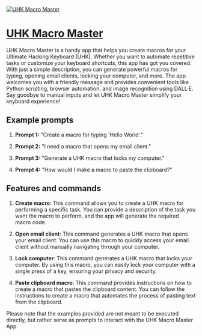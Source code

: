 [![UHK Macro Master](https://files.oaiusercontent.com/file-88HlovTJm1ASqE3HY3quXs61?se=2123-10-16T18%3A32%3A40Z&sp=r&sv=2021-08-06&sr=b&rscc=max-age%3D31536000%2C%20immutable&rscd=attachment%3B%20filename%3D4ec0047c-ff2d-45f8-86c2-ccdec82a3c77.png&sig=b4CfQWvKvtYedoW5NfG3K%2BObPs6dEUgp3qhvKHWhSKA%3D)](https://chat.openai.com/g/g-ag15hb1n1-uhk-macro-master)

# [UHK Macro Master](https://chat.openai.com/g/g-ag15hb1n1-uhk-macro-master)

UHK Macro Master is a handy app that helps you create macros for your Ultimate Hacking Keyboard (UHK). Whether you want to automate repetitive tasks or customize your keyboard shortcuts, this app has got you covered. With just a simple description, you can generate powerful macros for typing, opening email clients, locking your computer, and more. The app welcomes you with a friendly message and provides convenient tools like Python scripting, browser automation, and image recognition using DALL·E. Say goodbye to manual inputs and let UHK Macro Master simplify your keyboard experience!

## Example prompts

1. **Prompt 1:** "Create a macro for typing 'Hello World'."

2. **Prompt 2:** "I need a macro that opens my email client."

3. **Prompt 3:** "Generate a UHK macro that locks my computer."

4. **Prompt 4:** "How would I make a macro to paste the clipboard?"


## Features and commands

1. **Create macro**: This command allows you to create a UHK macro for performing a specific task. You can provide a description of the task you want the macro to perform, and the app will generate the required macro code.

2. **Open email client**: This command generates a UHK macro that opens your email client. You can use this macro to quickly access your email client without manually navigating through your computer.

3. **Lock computer**: This command generates a UHK macro that locks your computer. By using this macro, you can easily lock your computer with a single press of a key, ensuring your privacy and security.

4. **Paste clipboard macro**: This command provides instructions on how to create a macro that pastes the clipboard content. You can follow the instructions to create a macro that automates the process of pasting text from the clipboard.

Please note that the examples provided are not meant to be executed directly, but rather serve as prompts to interact with the UHK Macro Master App.